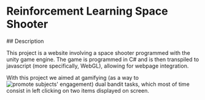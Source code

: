 # Reinforcement Learning Space Shooter

## Description

This project is a website involving a space shooter programmed with the unity game engine. The game is programmed in C# and is then transpiled to javascript (more specifically, WebGL), allowing for webpage integration. 

With this project we aimed at gamifying (as a way to ![promote subjects' engagement](https://games.jmir.org/2016/2/e11/)) dual bandit tasks, which most of time consist in left clicking on two items displayed on screen. 




